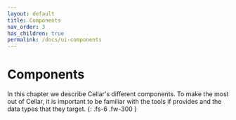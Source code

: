 ```yaml
---
layout: default
title: Components
nav_order: 3
has_children: true
permalink: /docs/ui-components
---
```


# Components

In this chapter we describe Cellar's different components.
To make the most out of Cellar, it is important to be familiar with the
tools if provides and the data types that they target.
{: .fs-6 .fw-300 }
